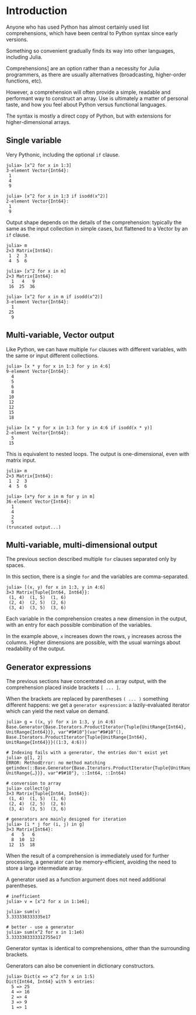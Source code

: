# Introduction

Anyone who has used Python has almost certainly used list comprehensions, which have been central to Python syntax since early versions.

Something so convenient gradually finds its way into other languages, including Julia.

Comprehensions] are an option rather than a necessity for Julia programmers, as there are usually alternatives (broadcasting, higher-order functions, etc).

However, a comprehension will often provide a simple, readable and performant way to construct an array.
Use is ultimately a matter of personal taste, and how you feel about Python versus functional languages.

The syntax is mostly a direct copy of Python, but with extensions for higher-dimensional arrays.

## Single variable

Very Pythonic, including the optional `if` clause.

```julia-repl
julia> [x^2 for x in 1:3]
3-element Vector{Int64}:
 1
 4
 9

julia> [x^2 for x in 1:3 if isodd(x^2)]
2-element Vector{Int64}:
 1
 9
```

Output shape depends on the details of the comprehension: typically the same as the input collection in simple cases, but flattened to a Vector by an `if` clause.

```julia-repl
julia> m
2×3 Matrix{Int64}:
 1  2  3
 4  5  6

julia> [x^2 for x in m]
2×3 Matrix{Int64}:
  1   4   9
 16  25  36

julia> [x^2 for x in m if isodd(x^2)] 
3-element Vector{Int64}:
  1
 25
  9
```

## Multi-variable, Vector output

Like Python, we can have multiple `for` clauses with different variables, with the same or input different collections.

```julia-repl
julia> [x * y for x in 1:3 for y in 4:6]
9-element Vector{Int64}:
  4
  5
  6
  8
 10
 12
 12
 15
 18

julia> [x * y for x in 1:3 for y in 4:6 if isodd(x * y)]
2-element Vector{Int64}:
  5
 15
```

This is equivalent to nested loops.
The output is one-dimensional, even with matrix input.

```julia-repl
julia> m
2×3 Matrix{Int64}:
 1  2  3
 4  5  6

julia> [x*y for x in m for y in m]
36-element Vector{Int64}:
  1
  4
  2
  5
(truncated output...)
```

## Multi-variable, multi-dimensional output

The previous section described multiple `for` clauses separated only by spaces.

In this section, there is a single `for` and the variables are comma-separated.

```julia-repl
julia> [(x, y) for x in 1:3, y in 4:6]
3×3 Matrix{Tuple{Int64, Int64}}:
 (1, 4)  (1, 5)  (1, 6)
 (2, 4)  (2, 5)  (2, 6)
 (3, 4)  (3, 5)  (3, 6)
```

Each variable in the comprehension creates a new dimension in the output, with an entry for each possible combination of the variables.

In the example above, `x` increases down the rows, `y` increases across the columns.
Higher dimensions are possible, with the usual warnings about readability of the output.

## Generator expressions

The previous sections have concentrated on array output, with the comprehension placed inside brackets `[ ... ]`.

When the brackets are replaced by parentheses `( ... )` something different happens: we get a `generator expression`: a lazily-evaluated iterator which can yield the next value on demand.

```julia-repl
julia> g = ((x, y) for x in 1:3, y in 4:6)
Base.Generator{Base.Iterators.ProductIterator{Tuple{UnitRange{Int64}, UnitRange{Int64}}}, var"#9#10"}(var"#9#10"(), Base.Iterators.ProductIterator{Tuple{UnitRange{Int64}, UnitRange{Int64}}}((1:3, 4:6)))

# Indexing fails with a generator, the entries don't exist yet
julia> g[1, 2]
ERROR: MethodError: no method matching getindex(::Base.Generator{Base.Iterators.ProductIterator{Tuple{UnitRange{…}, UnitRange{…}}}, var"#9#10"}, ::Int64, ::Int64)

# conversion to array
julia> collect(g)
3×3 Matrix{Tuple{Int64, Int64}}:
 (1, 4)  (1, 5)  (1, 6)
 (2, 4)  (2, 5)  (2, 6)
 (3, 4)  (3, 5)  (3, 6)

# generators are mainly designed for iteration
julia> [i * j for (i, j) in g]
3×3 Matrix{Int64}:
  4   5   6
  8  10  12
 12  15  18
```

When the result of a comprehension is immediately used for further processing, a generator can be memory-efficient, avoiding the need to store a large intermediate array.

A generator used as a function argument does not need additional parentheses.

```julia-repl
# inefficient
julia> v = [x^2 for x in 1:1e6];

julia> sum(v)
3.333338333335e17

# better - use a generator
julia> sum(x^2 for x in 1:1e6)
3.3333383333312755e17
```

Generator syntax is identical to comprehensions, other than the surrounding brackets.

Generators can also be convenient in dictionary constructors.

```julia-repl
julia> Dict(x => x^2 for x in 1:5)
Dict{Int64, Int64} with 5 entries:
  5 => 25
  4 => 16
  2 => 4
  3 => 9
  1 => 1
```
